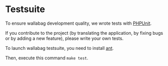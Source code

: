 Testsuite
=========

To ensure wallabag development quality, we wrote tests with
[PHPUnit](https://phpunit.de).

If you contribute to the project (by translating the application, by
fixing bugs or by adding a new feature), please write your own tests.

To launch wallabag testsuite, you need to install
[ant](http://ant.apache.org).

Then, execute this command `make test`.
